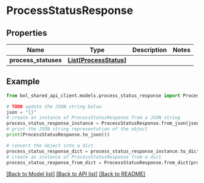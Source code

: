 # ProcessStatusResponse


## Properties

Name | Type | Description | Notes
------------ | ------------- | ------------- | -------------
**process_statuses** | [**List[ProcessStatus]**](ProcessStatus.md) |  | 

## Example

```python
from bol_shared_api_client.models.process_status_response import ProcessStatusResponse

# TODO update the JSON string below
json = "{}"
# create an instance of ProcessStatusResponse from a JSON string
process_status_response_instance = ProcessStatusResponse.from_json(json)
# print the JSON string representation of the object
print(ProcessStatusResponse.to_json())

# convert the object into a dict
process_status_response_dict = process_status_response_instance.to_dict()
# create an instance of ProcessStatusResponse from a dict
process_status_response_from_dict = ProcessStatusResponse.from_dict(process_status_response_dict)
```
[[Back to Model list]](../README.md#documentation-for-models) [[Back to API list]](../README.md#documentation-for-api-endpoints) [[Back to README]](../README.md)


